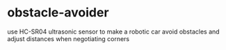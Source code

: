 # obstacle-avoider
use HC-SR04 ultrasonic sensor to make a robotic car avoid obstacles and adjust distances when negotiating corners 
